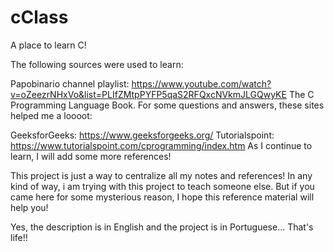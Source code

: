 # cClass
A place to learn C!

The following sources were used to learn:

Papobinario channel playlist: https://www.youtube.com/watch?v=oZeezrNHxVo&list=PLIfZMtpPYFP5qaS2RFQxcNVkmJLGQwyKE
The C Programming Language Book.
For some questions and answers, these sites helped me a loooot:

GeeksforGeeks: https://www.geeksforgeeks.org/
Tutorialspoint: https://www.tutorialspoint.com/cprogramming/index.htm
As I continue to learn, I will add some more references!

This project is just a way to centralize all my notes and references! In any kind of way, i am trying with this project to teach someone else. But if you came here for some mysterious reason, I hope this reference material will help you!

Yes, the description is in English and the project is in Portuguese... That's life!!
